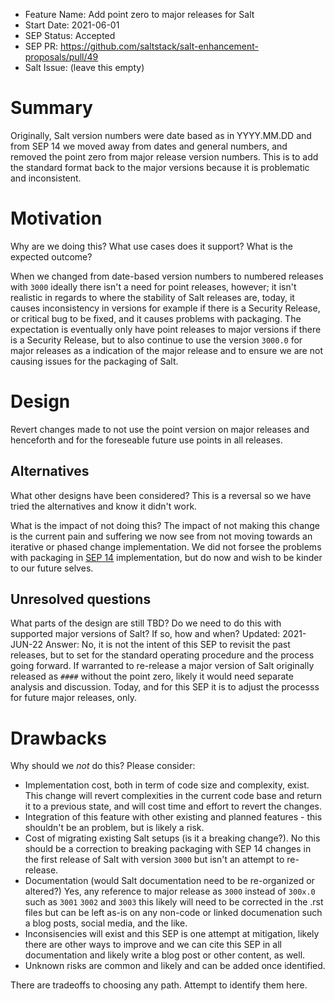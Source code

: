 - Feature Name: Add point zero to major releases for Salt
- Start Date: 2021-06-01
- SEP Status: Accepted
- SEP PR: https://github.com/saltstack/salt-enhancement-proposals/pull/49
- Salt Issue: (leave this empty)

# Summary
[summary]: #summary

Originally, Salt version numbers were date based as in YYYY.MM.DD and from SEP 14 we moved away from dates and general numbers, and removed the point zero from major release version numbers. This is to add the standard format back to the major versions because it is problematic and inconsistent.


# Motivation
[motivation]: #motivation

Why are we doing this? What use cases does it support? What is the expected outcome?

When we changed from date-based version numbers to numbered releases with `3000` ideally there isn't a need for point releases, however; it isn't realistic in regards to where the stability of Salt releases are, today, it causes inconsistency in versions for example if there is a Security Release, or critical bug to be fixed, and it causes problems with packaging. The expectation is eventually only have point releases to major versions if there is a Security Release, but to also continue to use the version `3000.0` for major releases as a indication of the major release and to ensure we are not causing issues for the packaging of Salt.

# Design
[design]: #detailed-design

Revert changes made to not use the point version on major releases and henceforth and for the foreseable future use points in all releases.

## Alternatives
[alternatives]: #alternatives

What other designs have been considered? This is a reversal so we have tried the alternatives and know it didn't work.

What is the impact of not doing this? The impact of not making this change is the current pain and suffering we now see from not moving towards an iterative or phased change implementation. We did not forsee the problems with packaging in [SEP 14](https://github.com/saltstack/salt-enhancement-proposals/blob/master/accepted/0014-dev-overhaul.md) implementation, but do now and wish to be kinder to our future selves.

## Unresolved questions
[unresolved]: #unresolved-questions

What parts of the design are still TBD?
Do we need to do this with supported major versions of Salt? If so, how and when? Updated: 2021-JUN-22 Answer: No, it is not the intent of this SEP to revisit the past releases, but to set for the standard operating procedure and the process going forward. If warranted to re-release a major version of Salt originally released as `####` without the point zero, likely it would need separate analysis and discussion. Today, and for this SEP it is to adjust the processs for future major releases, only.

# Drawbacks
[drawbacks]: #drawbacks

Why should we *not* do this? Please consider:

- Implementation cost, both in term of code size and complexity, exist. This change will revert complexities in the current code base and return it to a previous state, and will cost time and effort to revert the changes.
- Integration of this feature with other existing and planned features - this shouldn't be an problem, but is likely a risk.
- Cost of migrating existing Salt setups (is it a breaking change?). No this should be a correction to breaking packaging with SEP 14 changes in the first release of Salt with version `3000` but isn't an attempt to re-release.
- Documentation (would Salt documentation need to be re-organized or altered?) Yes, any reference to major release as `3000` instead of `300x.0` such as `3001` `3002` and `3003` this likely will need to be corrected in the .rst files but can be left as-is on any non-code or linked documenation such a blog posts, social media, and the like.
- Inconsisencies will exist and this SEP is one attempt at mitigation, likely there are other ways to improve and we can cite this SEP in all documentation and likely write a blog post or other content, as well.
- Unknown risks are common and likely and can be added once identified.


There are tradeoffs to choosing any path. Attempt to identify them here.

